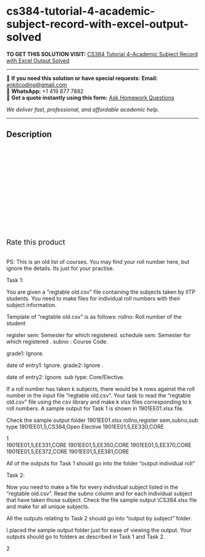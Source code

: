 # cs384-tutorial-4-academic-subject-record-with-excel-output-solved
**TO GET THIS SOLUTION VISIT:** [CS384 Tutorial 4–Academic Subject Record with Excel Output Solved](https://www.ankitcodinghub.com/product/cs384-tutorial-4-academic-subject-record-with-excel-output-solved-2/)


---

📩 **If you need this solution or have special requests:** **Email:** ankitcoding@gmail.com  
📱 **WhatsApp:** +1 419 877 7882  
📄 **Get a quote instantly using this form:** [Ask Homework Questions](https://www.ankitcodinghub.com/services/ask-homework-questions/)

*We deliver fast, professional, and affordable academic help.*

---

<h2>Description</h2>



<div class="kk-star-ratings kksr-auto kksr-align-center kksr-valign-top" data-payload="{&quot;align&quot;:&quot;center&quot;,&quot;id&quot;:&quot;95731&quot;,&quot;slug&quot;:&quot;default&quot;,&quot;valign&quot;:&quot;top&quot;,&quot;ignore&quot;:&quot;&quot;,&quot;reference&quot;:&quot;auto&quot;,&quot;class&quot;:&quot;&quot;,&quot;count&quot;:&quot;0&quot;,&quot;legendonly&quot;:&quot;&quot;,&quot;readonly&quot;:&quot;&quot;,&quot;score&quot;:&quot;0&quot;,&quot;starsonly&quot;:&quot;&quot;,&quot;best&quot;:&quot;5&quot;,&quot;gap&quot;:&quot;4&quot;,&quot;greet&quot;:&quot;Rate this product&quot;,&quot;legend&quot;:&quot;0\/5 - (0 votes)&quot;,&quot;size&quot;:&quot;24&quot;,&quot;title&quot;:&quot;CS384 Tutorial 4–Academic Subject Record with Excel Output Solved&quot;,&quot;width&quot;:&quot;0&quot;,&quot;_legend&quot;:&quot;{score}\/{best} - ({count} {votes})&quot;,&quot;font_factor&quot;:&quot;1.25&quot;}">

<div class="kksr-stars">

<div class="kksr-stars-inactive">
            <div class="kksr-star" data-star="1" style="padding-right: 4px">


<div class="kksr-icon" style="width: 24px; height: 24px;"></div>
        </div>
            <div class="kksr-star" data-star="2" style="padding-right: 4px">


<div class="kksr-icon" style="width: 24px; height: 24px;"></div>
        </div>
            <div class="kksr-star" data-star="3" style="padding-right: 4px">


<div class="kksr-icon" style="width: 24px; height: 24px;"></div>
        </div>
            <div class="kksr-star" data-star="4" style="padding-right: 4px">


<div class="kksr-icon" style="width: 24px; height: 24px;"></div>
        </div>
            <div class="kksr-star" data-star="5" style="padding-right: 4px">


<div class="kksr-icon" style="width: 24px; height: 24px;"></div>
        </div>
    </div>

<div class="kksr-stars-active" style="width: 0px;">
            <div class="kksr-star" style="padding-right: 4px">


<div class="kksr-icon" style="width: 24px; height: 24px;"></div>
        </div>
            <div class="kksr-star" style="padding-right: 4px">


<div class="kksr-icon" style="width: 24px; height: 24px;"></div>
        </div>
            <div class="kksr-star" style="padding-right: 4px">


<div class="kksr-icon" style="width: 24px; height: 24px;"></div>
        </div>
            <div class="kksr-star" style="padding-right: 4px">


<div class="kksr-icon" style="width: 24px; height: 24px;"></div>
        </div>
            <div class="kksr-star" style="padding-right: 4px">


<div class="kksr-icon" style="width: 24px; height: 24px;"></div>
        </div>
    </div>
</div>


<div class="kksr-legend" style="font-size: 19.2px;">
            <span class="kksr-muted">Rate this product</span>
    </div>
    </div>
<div class="page" title="Page 1">
<div class="layoutArea">
<div class="column">
&nbsp;

PS: This is an old list of courses. You may find your roll number here, but ignore the details. Its just for your practise.

Task 1:

You are given a “regtable old.csv” file containing the subjects taken by IITP students. You need to make files for individual roll numbers with their subject information.

Template of “regtable old.csv” is as follows: rollno: Roll number of the student

register sem: Semester for which registered. schedule sem: Semester for which registered . subno : Course Code.

grade1: Ignore.

date of entry1: Ignore. grade2: Ignore .

date of entry2: Ignore. sub type: Core/Elective.

If a roll number has taken k subjects, there would be k rows against the roll number in the input file “regtable old.csv”. Your task to read the “regtable old.csv” file using the csv library and make k xlsx files corresponding to k roll numbers. A sample output for Task 1 is shown in 1901EE01.xlsx file.

Check the sample output folder 1901EE01.xlsx rollno,register sem,subno,sub type 1901EE01,5,CS384,Open Elective 1901EE01,5,EE330,CORE

</div>
</div>
<div class="layoutArea">
<div class="column">
1

</div>
</div>
</div>
<div class="page" title="Page 2">
<div class="layoutArea">
<div class="column">
1901EE01,5,EE331,CORE 1901EE01,5,EE350,CORE 1901EE01,5,EE370,CORE 1901EE01,5,EE372,CORE 1901EE01,5,EE381,CORE

All of the outputs for Task 1 should go into the folder “output individual roll”

Task 2:

Now you need to make a file for every individual subject listed in the “regtable old.csv”. Read the subno column and for each individual subject that have taken those subject. Check the file sample output \CS384.xlsx file and make for all unique subjects.

All the outputs relating to Task 2 should go into “output by subject” folder.

I placed the sample output folder just for ease of viewing the output. Your outputs should go to folders as described in Task 1 and Task 2.

</div>
</div>
<div class="layoutArea">
<div class="column">
2

</div>
</div>
</div>
